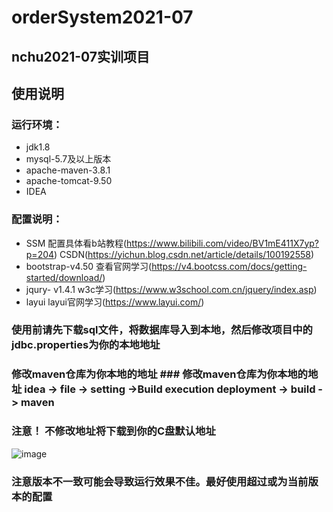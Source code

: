 # orderSystem2021-07
## nchu2021-07实训项目
## 使用说明
### 运行环境：
- jdk1.8
- mysql-5.7及以上版本
- apache-maven-3.8.1
- apache-tomcat-9.50
- IDEA

### 配置说明：
- SSM 配置具体看b站教程(https://www.bilibili.com/video/BV1mE411X7yp?p=204) CSDN(https://yichun.blog.csdn.net/article/details/100192558)
- bootstrap-v4.50 查看官网学习(https://v4.bootcss.com/docs/getting-started/download/)
- jqury- v1.4.1 w3c学习(https://www.w3school.com.cn/jquery/index.asp)
- layui layui官网学习(https://www.layui.com/)

### 使用前请先下载sql文件，将数据库导入到本地，然后修改项目中的jdbc.properties为你的本地地址
### 修改maven仓库为你本地的地址 ### 修改maven仓库为你本地的地址 idea -> file -> setting ->Build execution deployment -> build -> maven
### 注意！ 不修改地址将下载到你的C盘默认地址
![image](https://user-images.githubusercontent.com/64464830/136689198-4d039197-df23-459e-95d2-85303e5eb046.png) 

### 注意版本不一致可能会导致运行效果不佳。最好使用超过或为当前版本的配置
